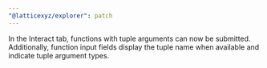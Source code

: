 ```yaml
---
"@latticexyz/explorer": patch
---
```


In the Interact tab, functions with tuple arguments can now be submitted. Additionally, function input fields display the tuple name when available and indicate tuple argument types.
